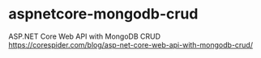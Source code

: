 # aspnetcore-mongodb-crud
ASP.NET Core Web API with MongoDB CRUD
https://corespider.com/blog/asp-net-core-web-api-with-mongodb-crud/
